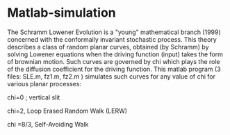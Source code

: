 # Matlab-simulation
The Schramm Lowener Evolution is a "young" mathematical branch (1999) concerned with the conformally invariant stochastic process. This theory describes a class of random planar curves, obtained (by Schramm) by solving Lowener equations when the driving function (input) takes the form of brownian motion. Such curves are governed by chi which plays the role of the diffusion coefficient for the driving function.
This matlab program (3 files: SLE.m, fz1.m, fz2.m ) simulates such curves for any value of chi for various planar processes:

chi=0 ; vertical slit

chi=2,  Loop Erased Random Walk (LERW)

chi =8/3, Self-Avoiding Walk
